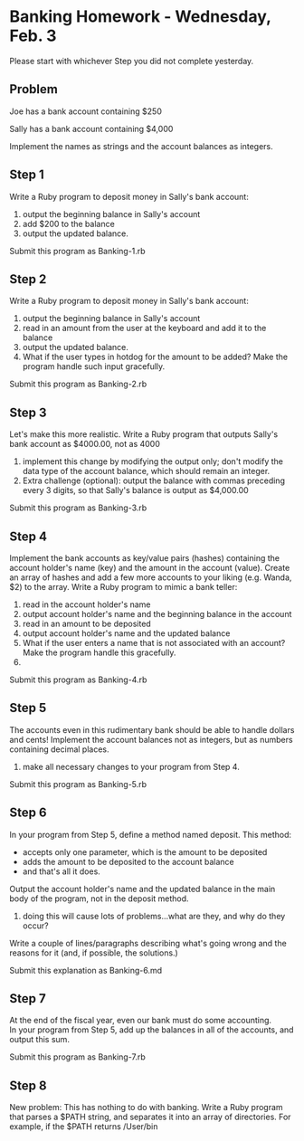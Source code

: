 Banking Homework - Wednesday, Feb. 3
==================================

Please start with whichever Step you did not complete yesterday.  

Problem
-------
Joe has a bank account containing $250

Sally has a bank account containing $4,000

Implement the names as strings and the account balances as integers.

Step 1 
------
Write a Ruby program to deposit money in Sally's bank account:

1. output the beginning balance in Sally's account
2. add $200 to the balance
3. output the updated balance.

Submit this program as Banking-1.rb

Step 2 
------
Write a Ruby program to deposit money in Sally's bank account:

1.  output the beginning balance in Sally's account
2.  read in an amount from the user at the keyboard and add it to the balance
3.  output the updated balance.
4.  What if the user types in hotdog for the amount to be added?  Make the program handle such
input gracefully.

Submit this program as Banking-2.rb

Step 3
------
Let's make this more realistic.  Write a Ruby program that outputs Sally's bank account
as $4000.00, not as 4000

1.  implement this change by modifying the output only; don't modify the data type of the account 
balance, which should remain an integer.
2.  Extra challenge (optional):  output the balance with commas preceding every 3 digits, so that
Sally's balance is output as $4,000.00

Submit this program as Banking-3.rb

Step 4
------
Implement the bank accounts as key/value pairs (hashes) containing the account holder's name (key) and the amount in the account (value).  Create an array of hashes and add a few more accounts to your liking (e.g. Wanda, $2) to the array.
Write a Ruby program to mimic a bank teller:

1.  read in the account holder's name
2.  output account holder's name and the beginning balance in the account 
3.  read in an amount to be deposited
4.  output account holder's name and the updated balance
5.  What if the user enters a name that is not associated with an account?  Make the program handle this gracefully.
6.  
Submit this program as Banking-4.rb

Step 5
------
The accounts even in this rudimentary bank should be able to handle dollars and cents!  Implement the
account balances not as integers, but as numbers containing decimal places. 

1.  make all necessary changes to your program from Step 4.

Submit this program as Banking-5.rb

Step 6
------
In your program from Step 5, define a method named deposit.  This method:

  * accepts only one parameter, which is the amount to be deposited
  * adds the amount to be deposited to the account balance
  * and that's all it does.

Output the account holder's name and the updated balance in the main body of the program,
not in the deposit method.

1.  doing this will cause lots of problems...what are they, and why do they occur?

Write a couple of lines/paragraphs describing what's going wrong and the reasons for it (and, 
if possible, the solutions.)

Submit this explanation as Banking-6.md

Step 7
------
At the end of the fiscal year, even our bank must do some accounting.  
In your program from Step 5, add up the balances in all of the accounts, and output this sum.

Submit this program as Banking-7.rb

Step 8
------
New problem:  This has nothing to do with banking.
Write a Ruby program that parses a $PATH string, and separates it into an array of directories.  For example,
if the $PATH returns  /User/bin
